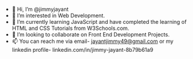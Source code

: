 - 👋 Hi, I’m @jimmyjayant 
- 👀 I’m interested in Web Development. 
- 🌱 I’m currently learning JavaScript and have completed the learning of HTML and CSS Tutorials from W3Schools.com. 
- 💞️ I’m looking to collaborate on Front End Development Projects. 
- 📫 You can reach me via email- jayantjimmy49@gmail.com or my linkedin profile- linkedin.com/in/jimmy-jayant-8b79b61a9

<!---
jimmyjayant/jimmyjayant is a ✨ special ✨ repository because its `README.md` (this file) appears on your GitHub profile.
You can click the Preview link to take a look at your changes.
--->
